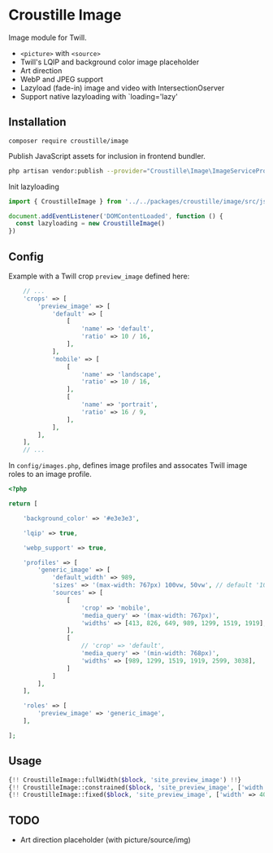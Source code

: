 # Croustille Image

Image module for Twill.

- `<picture>` with `<source>`
- Twill's LQIP and background color image placeholder
- Art direction
- WebP and JPEG support
- Lazyload (fade-in) image and video with IntersectionOserver
- Support native lazyloading with `loading='lazy'

## Installation

```
composer require croustille/image
```

Publish JavaScript assets for inclusion in frontend bundler.

```bash
php artisan vendor:publish --provider="Croustille\Image\ImageServiceProvider" --tag=js
```

Init lazyloading

```js
import { CroustilleImage } from '../../packages/croustille/image/src/js'

document.addEventListener('DOMContentLoaded', function () {
  const lazyloading = new CroustilleImage()
})
```

## Config

Example with a Twill crop `preview_image` defined here:

```php
    // ...
    'crops' => [
        'preview_image' => [
            'default' => [
                [
                    'name' => 'default',
                    'ratio' => 10 / 16,
                ],
            ],
            'mobile' => [
                [
                    'name' => 'landscape',
                    'ratio' => 10 / 16,
                ],
                [
                    'name' => 'portrait',
                    'ratio' => 16 / 9,
                ],
            ],
        ],
    ],
    // ...
```

In `config/images.php`, defines image profiles and assocates Twill image roles to an image profile.

```php
<?php

return [

    'background_color' => '#e3e3e3',

    'lqip' => true,

    'webp_support' => true,

    'profiles' => [
        'generic_image' => [
            'default_width' => 989,
            'sizes' => '(max-width: 767px) 100vw, 50vw', // default '100vw'
            'sources' => [
                [
                    'crop' => 'mobile',
                    'media_query' => '(max-width: 767px)',
                    'widths' => [413, 826, 649, 989, 1299, 1519, 1919],
                ],
                [
                    // 'crop' => 'default',
                    'media_query' => '(min-width: 768px)',
                    'widths' => [989, 1299, 1519, 1919, 2599, 3038],
                ]
            ]
        ],
    ],

    'roles' => [
        'preview_image' => 'generic_image',
    ],

];
```

## Usage

```php
{!! CroustilleImage::fullWidth($block, 'site_preview_image') !!}
{!! CroustilleImage::constrained($block, 'site_preview_image', ['width' => 1000]) !!}
{!! CroustilleImage::fixed($block, 'site_preview_image', ['width' => 400]) !!}
```

## TODO

- Art direction placeholder (with picture/source/img)
